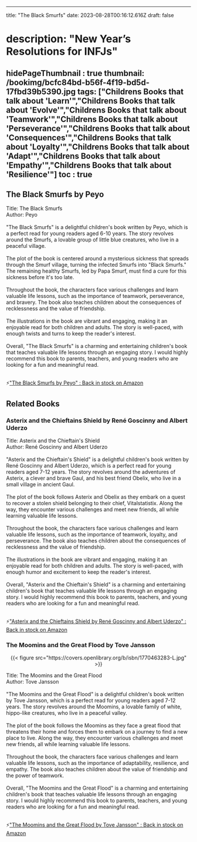
---
title: "The Black Smurfs"
date: 2023-08-28T00:16:12.616Z
draft: false
# description: "New Year’s Resolutions for INFJs"
hidePageThumbnail : true
thumbnail: /bookimg/bcfc84bd-b56f-4f19-bd5d-17fbd39b5390.jpg
tags: ["Childrens Books that talk about 'Learn'","Childrens Books that talk about 'Evolve'","Childrens Books that talk about 'Teamwork'","Childrens Books that talk about 'Perseverance'","Childrens Books that talk about 'Consequences'","Childrens Books that talk about 'Loyalty'","Childrens Books that talk about 'Adapt'","Childrens Books that talk about 'Empathy'","Childrens Books that talk about 'Resilience'"]
toc : true
---
## The Black Smurfs by Peyo

Title: The Black Smurfs</br>
Author: Peyo</br></br>
"The Black Smurfs" is a delightful children's book written by Peyo, which is a perfect read for young readers aged 6-10 years. The story revolves around the Smurfs, a lovable group of little blue creatures, who live in a peaceful village.</br></br>
The plot of the book is centered around a mysterious sickness that spreads through the Smurf village, turning the infected Smurfs into "Black Smurfs." The remaining healthy Smurfs, led by Papa Smurf, must find a cure for this sickness before it's too late.</br></br>
Throughout the book, the characters face various challenges and learn valuable life lessons, such as the importance of teamwork, perseverance, and bravery. The book also teaches children about the consequences of recklessness and the value of friendship.</br></br>
The illustrations in the book are vibrant and engaging, making it an enjoyable read for both children and adults. The story is well-paced, with enough twists and turns to keep the reader's interest.</br></br>
Overall, "The Black Smurfs" is a charming and entertaining children's book that teaches valuable life lessons through an engaging story. I would highly recommend this book to parents, teachers, and young readers who are looking for a fun and meaningful read.</br></br>

<p>⚡<a id="aflink" href="https://www.amazon.com/gp/search?ie=UTF8&tag=klayu00-20&linkCode=ur2&linkId=6639bed89a8ad8dd2705e40644eb43d3&camp=1789&creative=9325&index=books&keywords=The Black Smurfs by Peyo" class="one" target="_blank" title='"The Black Smurfs by Peyo" : Back in stock on Amazon'>"The Black Smurfs by Peyo" : Back in stock on Amazon</a></p>

## Related Books
### Asterix and the Chieftains Shield by René Goscinny and Albert Uderzo
Title: Asterix and the Chieftain's Shield</br>
Author: René Goscinny and Albert Uderzo</br></br>
"Asterix and the Chieftain's Shield" is a delightful children's book written by René Goscinny and Albert Uderzo, which is a perfect read for young readers aged 7-12 years. The story revolves around the adventures of Asterix, a clever and brave Gaul, and his best friend Obelix, who live in a small village in ancient Gaul.</br></br>
The plot of the book follows Asterix and Obelix as they embark on a quest to recover a stolen shield belonging to their chief, Vitalstatistix. Along the way, they encounter various challenges and meet new friends, all while learning valuable life lessons.</br></br>
Throughout the book, the characters face various challenges and learn valuable life lessons, such as the importance of teamwork, loyalty, and perseverance. The book also teaches children about the consequences of recklessness and the value of friendship.</br></br>
The illustrations in the book are vibrant and engaging, making it an enjoyable read for both children and adults. The story is well-paced, with enough humor and excitement to keep the reader's interest.</br></br>
Overall, "Asterix and the Chieftain's Shield" is a charming and entertaining children's book that teaches valuable life lessons through an engaging story. I would highly recommend this book to parents, teachers, and young readers who are looking for a fun and meaningful read.</br></br>

<p>⚡<a id="aflink" href="https://www.amazon.com/gp/search?ie=UTF8&tag=klayu00-20&linkCode=ur2&linkId=6639bed89a8ad8dd2705e40644eb43d3&camp=1789&creative=9325&index=books&keywords=Asterix and the Chieftains Shield by René Goscinny and Albert Uderzo" class="one" target="_blank" title='"Asterix and the Chieftains Shield by René Goscinny and Albert Uderzo" : Back in stock on Amazon'>"Asterix and the Chieftains Shield by René Goscinny and Albert Uderzo" : Back in stock on Amazon</a></p>

### The Moomins and the Great Flood by Tove Jansson
<center>
{{< figure src="https://covers.openlibrary.org/b/isbn/1770463283-L.jpg" >}}
</center>

Title: The Moomins and the Great Flood</br>
Author: Tove Jansson</br></br>
"The Moomins and the Great Flood" is a delightful children's book written by Tove Jansson, which is a perfect read for young readers aged 7-12 years. The story revolves around the Moomins, a lovable family of white, hippo-like creatures, who live in a peaceful valley.</br></br>
The plot of the book follows the Moomins as they face a great flood that threatens their home and forces them to embark on a journey to find a new place to live. Along the way, they encounter various challenges and meet new friends, all while learning valuable life lessons.</br></br>
Throughout the book, the characters face various challenges and learn valuable life lessons, such as the importance of adaptability, resilience, and empathy. The book also teaches children about the value of friendship and the power of teamwork.</br></br>
Overall, "The Moomins and the Great Flood" is a charming and entertaining children's book that teaches valuable life lessons through an engaging story. I would highly recommend this book to parents, teachers, and young readers who are looking for a fun and meaningful read.</br></br>

<p>⚡<a id="aflink" href="https://www.amazon.com/gp/search?ie=UTF8&tag=klayu00-20&linkCode=ur2&linkId=6639bed89a8ad8dd2705e40644eb43d3&camp=1789&creative=9325&index=books&keywords=The Moomins and the Great Flood by Tove Jansson" class="one" target="_blank" title='"The Moomins and the Great Flood by Tove Jansson" : Back in stock on Amazon'>"The Moomins and the Great Flood by Tove Jansson" : Back in stock on Amazon</a></p>
